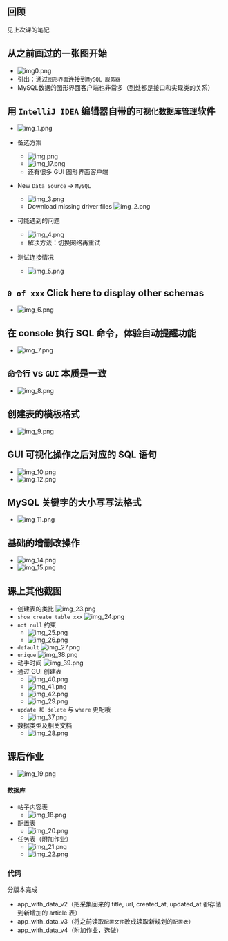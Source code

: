 ## 回顾
见上次课的笔记

## 从之前画过的一张图开始
- ![img0.png](img0.png)
- 引出：通过`图形界面`连接到`MySQL 服务器`
- MySQL数据的图形界面客户端也非常多（到处都是接口和实现类的关系）

## 用 `IntelliJ IDEA` 编辑器自带的`可视化数据库管理`软件
- ![img_1.png](img_1.png)
- 备选方案
  - ![img.png](img.png)
  - ![img_17.png](img_17.png)
  - 还有很多 GUI 图形界面客户端

- New `Data Source` -> `MySQL` 
  - ![img_3.png](img_3.png)
  - Download missing driver files
  ![img_2.png](img_2.png)
- 可能遇到的问题
  - ![img_4.png](img_4.png)
  - 解决方法：切换网络再重试
- 测试连接情况
  - ![img_5.png](img_5.png)

## `0 of xxx` Click here to display other schemas
- ![img_6.png](img_6.png)

## 在 console 执行 SQL 命令，体验自动提醒功能
- ![img_7.png](img_7.png)

## `命令行` vs `GUI` 本质是一致
- ![img_8.png](img_8.png)

## 创建表的模板格式
- ![img_9.png](img_9.png)

## GUI 可视化操作之后对应的 SQL 语句
- ![img_10.png](img_10.png)
- ![img_12.png](img_12.png)

## MySQL 关键字的大小写写法格式
- ![img_11.png](img_11.png)

## 基础的增删改操作
- ![img_14.png](img_14.png)
- ![img_15.png](img_15.png)

## 课上其他截图
- 创建表的类比
![img_23.png](img_23.png)
- `show create table xxx`
![img_24.png](img_24.png)
- `not null` 约束
  - ![img_25.png](img_25.png)
  - ![img_26.png](img_26.png)
- `default`
![img_27.png](img_27.png)
- `unique`
![img_38.png](img_38.png)
- 动手时间
![img_39.png](img_39.png)
- 通过 GUI 创建表
  - ![img_40.png](img_40.png)
  - ![img_41.png](img_41.png)
  - ![img_42.png](img_42.png)
  - ![img_29.png](img_29.png)
- `update 和 delete` 与 `where` 更配哦
  - ![img_37.png](img_37.png)
- 数据类型及相关文档
  - ![img_28.png](img_28.png)

## 课后作业
- ![img_19.png](img_19.png)
#### 数据库
- 帖子内容表
  - ![img_18.png](img_18.png)
- 配置表
  - ![img_20.png](img_20.png)
- 任务表（附加作业）
  - ![img_21.png](img_21.png)
  - ![img_22.png](img_22.png)
### 代码
分版本完成
- app_with_data_v2（把采集回来的 title, url, created_at, updated_at 都存储到新增加的 article 表）
- app_with_data_v3（将之前读取`配置文件`改成读取新规划的`配置表`）
- app_with_data_v4（附加作业，选做）
